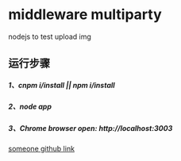 # middleware  multiparty
nodejs to test upload img

## 运行步骤
##### 1、cnpm i/install || npm i/install 
##### 2、node app  
##### 3、Chrome browser open: http://localhost:3003

[someone github link](https://github.com/yangxiaopingios/uploadImage)




